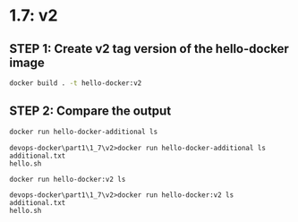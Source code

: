 # 1.7: v2

## STEP 1: Create v2 tag version of the hello-docker image

``` bash
docker build . -t hello-docker:v2
```

## STEP 2: Compare the output

``` bash
docker run hello-docker-additional ls
```

``` text
devops-docker\part1\1_7\v2>docker run hello-docker-additional ls
additional.txt
hello.sh
```

``` bash
docker run hello-docker:v2 ls
```

``` text
devops-docker\part1\1_7\v2>docker run hello-docker:v2 ls
additional.txt
hello.sh
```
